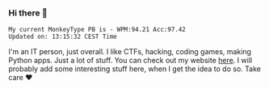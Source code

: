 ### Hi there 👋
<!-- PB START -->
```
My current MonkeyType PB is - WPM:94.21 Acc:97.42
Updated on: 13:15:32 CEST Time
```
<!-- PB END -->
I'm an IT person, just overall. I like CTFs, hacking, coding games, making Python apps. Just a lot of stuff.
You can check out my website [here](https://skill3472.github.io/).
I will probably add some interesting stuff here, when I get the idea to do so. Take care ❤️
